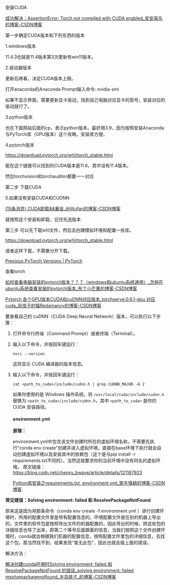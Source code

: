 安装CUDA

[成功解决：AssertionError: Torch not compiled with CUDA enabled_安安喜乐的博客-CSDN博客](https://blog.csdn.net/m0_74890428/article/details/130184164)

第一步确定CUDA版本和下列东西的版本

1.windows版本

11.4.3也就是11.4版本第3次更新有win11版本。

2.驱动器版本

更新后再看，决定CUDA版本上限。

打开anaconda的Anaconda Prompt输入命令: nvidia-smi

如果不显示界面，需要更新显卡驱动，找到自己电脑对应显卡的型号，安装对应的驱动就行了。

3.python版本

也在下面网站后面的cp，表示python版本。最好用3.9，因为按照安装Anaconda与PyTorch库（GPU版本）这个攻略，安装库方便。

4.pytorch版本

https://download.pytorch.org/whl/torch_stable.html

能在这个链接可以找到的CUDA版本是11.8，其中没有11.4版本。         

然后torchvision和torchauditor都要一一对应

第二步 下载CUDA

5.如果没有安装CUDA和CUDNN

[(15条消息) CUDA卸载&&重装_@Wufan的博客-CSDN博客](https://blog.csdn.net/weixin_44606139/article/details/127493438?ops_request_misc=%7B%22request%5Fid%22%3A%22168371634116800225519340%22%2C%22scm%22%3A%2220140713.130102334..%22%7D&request_id=168371634116800225519340&biz_id=0&utm_medium=distribute.pc_search_result.none-task-blog-2~all~sobaiduend~default-2-127493438-null-null.142^v86^control_2,239^v2^insert_chatgpt&utm_term=win11卸载cuda&spm=1018.2226.3001.4187)

就按照这个安装和卸载，记住先选版本

第三步 可以先下载whl文件，然后去创建模拟环境和配置一些库。

https://download.pytorch.org/whl/torch_stable.html

或者这样下载，不需要分开下载。

[Previous PyTorch Versions | PyTorch](https://pytorch.org/get-started/previous-versions/)

查看torch

[如何查看电脑安装的pytorch版本？？？（windows和ubuntu系统通用）_怎样在ubuntu系统查看安装的pytorch版本_布丁小芒果的博客-CSDN博客](https://blog.csdn.net/weixin_43382156/article/details/103565151)

[Pytorch 各个GPU版本CUDA和cuDNN对应版本_torchserve:0.6.1-gpu 对应cuda_风信子的猫Redamancy的博客-CSDN博客](https://blog.csdn.net/weixin_45508265/article/details/122006134)

要查看自己的 cuDNN（CUDA Deep Neural Network）版本，可以执行以下步骤：

1. 打开命令行终端（Command Prompt）或者终端（Terminal）。

2. 输入以下命令，并按回车键运行：

   ```
   nvcc --version
   ```

   

   这将显示 CUDA 编译器的版本信息。

3. 输入以下命令，并按回车键运行：

   ```
   cat <path_to_cuda>/include/cudnn.h | grep CUDNN_MAJOR -A 2
   ```

   

   如果你使用的是 Windows 操作系统，将 `/usr/local/cuda/include/cudnn.h` 替换为 `<path_to_cuda>/include/cudnn.h`，其中 `<path_to_cuda>` 是你的 CUDA 安装路径。
   
   #### environment.yml
   
   **原理：**
   
   environment.yml中包含该文件创建时所在的虚拟环境名称，不需要先执行"conda env create"创建并进入虚拟环境，直接在base环境下执行就会自动创建虚拟环境以及安装其中的依赖包（这个是与pip install -r requirements.txt不同的）。当然这就要求你的当前环境中没有同名的虚拟环境。
   原文链接：https://blog.csdn.net/chenxy_bwave/article/details/121187923
   
   [Python库安装之requirements.txt, environment.yml_笨牛慢耕的博客-CSDN博客](https://blog.csdn.net/chenxy_bwave/article/details/121187923?ops_request_misc=%7B%22request%5Fid%22%3A%22169528013616800184152428%22%2C%22scm%22%3A%2220140713.130102334..%22%7D&request_id=169528013616800184152428&biz_id=0&utm_medium=distribute.pc_search_result.none-task-blog-2~all~sobaiduend~default-2-121187923-null-null.142^v94^chatsearchT3_1&utm_term=environment。yml&spm=1018.2226.3001.4187)

**常见错误：Solving environment: failed 和 ResolvePackageNotFound**

原来这是因为用那条命令（conda env create -f environment.yml ）进行创建环境时，所用的配置文件里是带有配置信息的。环境配置文件是在别的机器上导出的，文件里的软件包是按照导出文件的机器配置的，因此导出的时候，把这些包的详细信息也导了出来，即第二个等号后面跟着的信息，当我们按照这个文件创建环境时，conda就会根据我们机器的配置信息，按照配置文件里包的详细信息，去找这个包，那当然找不到，结果发现“查无此包”，因此也就会报上面的错误。

解决方法：

[解决创建conda环境时Solving environment: failed 和 ResolvePackageNotFound 的错误_solving environment: failed resolvepackagenotfound_半岛铁子_的博客-CSDN博客](https://blog.csdn.net/hshudoudou/article/details/126407029?ops_request_misc=%7B%22request%5Fid%22%3A%22169527947116800225538435%22%2C%22scm%22%3A%2220140713.130102334..%22%7D&request_id=169527947116800225538435&biz_id=0&utm_medium=distribute.pc_search_result.none-task-blog-2~all~top_positive~default-1-126407029-null-null.142^v94^chatsearchT3_1&utm_term=ResolvePackageNotFound%3A&spm=1018.2226.3001.4187)
